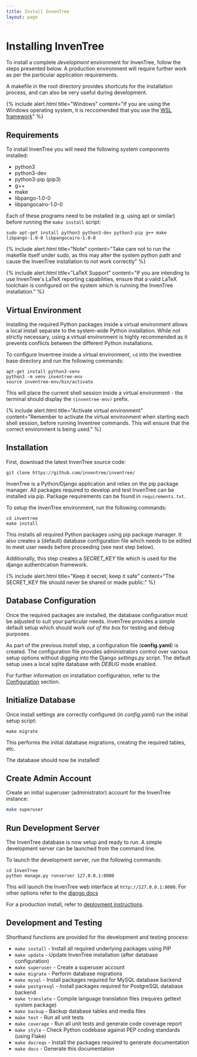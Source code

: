 ```yaml
---
title: Install InvenTree
layout: page
---
```


# Installing InvenTree

To install a complete *development* environment for InvenTree, follow the steps presented below. A production environment will require further work as per the particular application requirements. 

A makefile in the root directory provides shortcuts for the installation process, and can also be very useful during development.

{% include alert.html title="Windows" content="If you are using the Windows operating system, it is reccomended that you use the <a href='https://docs.microsoft.com/en-us/windows/wsl/install-win10'>WSL framework</a>" %}

## Requirements

To install InvenTree you will need the following system components installed:

* python3
* python3-dev
* python3-pip (pip3)
* g++
* make
* libpango-1.0-0
* libpangocairo-1.0-0

Each of these programs need to be installed (e.g. using apt or similar) before running the ``make install`` script:

```
sudo apt-get install python3 python3-dev python3-pip g++ make libpango-1.0-0 libpangocairo-1.0-0
```

{% include alert.html title="Note" content="Take care not to run the makefile itself under sudo, as this may alter the system python path and cause the InvenTree installation to not work correctly" %}

{% include alert.html title="LaTeX Support" content="If you are intending to use InvenTree's LaTeX reporting capabilities, ensure that a valid LaTeX toolchain is configured on the system which is running the InvenTree installation." %}

## Virtual Environment

Installing the required Python packages inside a virtual environment allows a local install separate to the system-wide Python installation. While not strictly necessary, using a virtual environment is highly recommended as it prevents conflicts between the different Python installations.

To configure Inventree inside a virtual environment, ``cd`` into the inventree base directory and run the following commands:

```
apt-get install python3-venv
python3 -m venv inventree-env
source inventree-env/bin/activate
```

This will place the current shell session inside a virtual environment - the terminal should display the ``(inventree-env)`` prefix.

{% include alert.html title="Activate virtual environment" content="Remember to activate the virtual environment when starting each shell session, before running Inventree commands. This will ensure that the correct environment is being used." %}

## Installation

First, download the latest InvenTree source code:

```
git clone https://github.com/inventree/inventree/
```

InvenTree is a Python/Django application and relies on the pip package manager. All packages required to develop and test InvenTree can be installed via pip. Package requirements can be found in ``requirements.txt``.

To setup the InvenTree environment, run the following commands:

```
cd inventree
make install
```

This installs all required Python packages using pip package manager. It also creates a (default) database configuration file which needs to be edited to meet user needs before proceeding (see next step below).

Additionally, this step creates a *SECRET_KEY* file which is used for the django authentication framework. 

{% include alert.html title="Keep it secret, keep it safe" content="The SECRET_KEY file should never be shared or made public." %}

## Database Configuration

Once the required packages are installed, the database configuration must be adjusted to suit your particular needs. InvenTree provides a simple default setup which should work *out of the box* for testing and debug purposes.

As part of the previous *install* step, a configuration file (**config.yaml**) is created. The configuration file provides administrators control over various setup options without digging into the Django *settings.py* script. The default setup uses a local sqlite database with *DEBUG* mode enabled.

For further information on installation configuration, refer to the [Configuration](/docs/start/config) section.

## Initialize Database

Once install settings are correctly configured (in *config.yaml*) run the initial setup script:

```
make migrate
```

This performs the initial database migrations, creating the required tables, etc.

The database should now be installed!

## Create Admin Account

Create an initial superuser (administrator) account for the InvenTree instance:

```bash
make superuser
```

## Run Development Server

The InvenTree database is now setup and ready to run. A simple development server can be launched from the command line. 

To launch the development server, run the following commands:

```
cd InvenTree
python manage.py runserver 127.0.0.1:8000
```

This will launch the InvenTree web interface at `http://127.0.0.1:8000`. For other options refer to the [django docs](https://docs.djangoproject.com/en/2.2/ref/django-admin/)

For a production install, refer to [deployment instructions](/docs/start/deploy).

## Development and Testing

Shorthand functions are provided for the development and testing process:

* ``make install`` - Install all required underlying packages using PIP
* ``make update`` - Update InvenTree installation (after database configuration)
* ``make superuser`` - Create a superuser account
* ``make migrate`` - Perform database migrations
* ``make mysql`` - Install packages required for MySQL database backend
* ``make postgresql`` - Install packages required for PostgreSQL database backend
* ``make translate`` - Compile language translation files (requires gettext system package)
* ``make backup`` - Backup database tables and media files
* ``make test`` - Run all unit tests
* ``make coverage`` - Run all unit tests and generate code coverage report
* ``make style`` - Check Python codebase against PEP coding standards (using Flake)
* ``make docreqs`` - Install the packages required to generate documentation
* ``make docs`` - Generate this documentation
